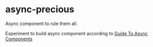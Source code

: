 # async-precious

Async component to rule them all.

Experiment to build async component according to [Guide To Async Components](https://github.com/stereobooster/guide-to-async-components)